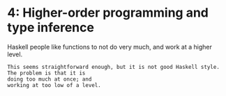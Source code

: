 # 4: Higher-order programming and type inference

Haskell people like functions to not do very much, and work at a higher level.

    This seems straightforward enough, but it is not good Haskell style. The problem is that it is
    doing too much at once; and
    working at too low of a level.
